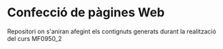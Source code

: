 # Confecció de pàgines Web

Repositori on s'aniran afegint els contignuts generats durant la realització del curs MF0950_2
